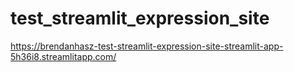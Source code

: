 # test_streamlit_expression_site

https://brendanhasz-test-streamlit-expression-site-streamlit-app-5h36i8.streamlitapp.com/
